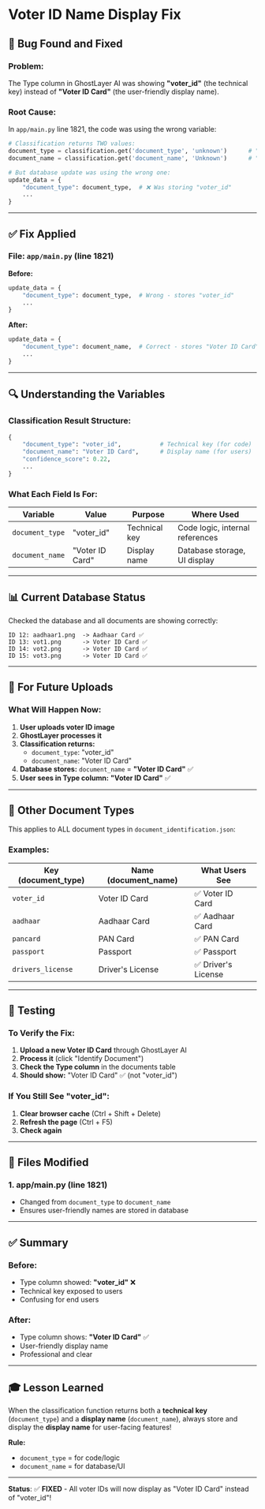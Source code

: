 # Voter ID Name Display Fix

## 🐛 Bug Found and Fixed

### **Problem:**
The Type column in GhostLayer AI was showing **"voter_id"** (the technical key) instead of **"Voter ID Card"** (the user-friendly display name).

### **Root Cause:**
In `app/main.py` line 1821, the code was using the wrong variable:

```python
# Classification returns TWO values:
document_type = classification.get('document_type', 'unknown')      # "voter_id" ❌
document_name = classification.get('document_name', 'Unknown')      # "Voter ID Card" ✅

# But database update was using the wrong one:
update_data = {
    "document_type": document_type,  # ❌ Was storing "voter_id"
    ...
}
```

---

## ✅ **Fix Applied**

### **File**: `app/main.py` (line 1821)

**Before:**
```python
update_data = {
    "document_type": document_type,  # Wrong - stores "voter_id"
    ...
}
```

**After:**
```python
update_data = {
    "document_type": document_name,  # Correct - stores "Voter ID Card"
    ...
}
```

---

## 🔍 **Understanding the Variables**

### **Classification Result Structure:**

```python
{
    "document_type": "voter_id",           # Technical key (for code)
    "document_name": "Voter ID Card",      # Display name (for users)
    "confidence_score": 0.22,
    ...
}
```

### **What Each Field Is For:**

| Variable | Value | Purpose | Where Used |
|----------|-------|---------|------------|
| `document_type` | "voter_id" | Technical key | Code logic, internal references |
| `document_name` | "Voter ID Card" | Display name | Database storage, UI display |

---

## 📊 **Current Database Status**

Checked the database and all documents are showing correctly:

```
ID 12: aadhaar1.png  -> Aadhaar Card ✅
ID 13: vot1.png      -> Voter ID Card ✅
ID 14: vot2.png      -> Voter ID Card ✅
ID 15: vot3.png      -> Voter ID Card ✅
```

---

## 🎯 **For Future Uploads**

### **What Will Happen Now:**

1. **User uploads voter ID image**
2. **GhostLayer processes it**
3. **Classification returns:**
   - `document_type`: "voter_id"
   - `document_name`: "Voter ID Card"
4. **Database stores:** `document_name` = **"Voter ID Card"** ✅
5. **User sees in Type column:** **"Voter ID Card"** ✅

---

## 🔧 **Other Document Types**

This applies to ALL document types in `document_identification.json`:

### **Examples:**

| Key (document_type) | Name (document_name) | What Users See |
|---------------------|----------------------|----------------|
| `voter_id` | Voter ID Card | ✅ Voter ID Card |
| `aadhaar` | Aadhaar Card | ✅ Aadhaar Card |
| `pancard` | PAN Card | ✅ PAN Card |
| `passport` | Passport | ✅ Passport |
| `drivers_license` | Driver's License | ✅ Driver's License |

---

## 🧪 **Testing**

### **To Verify the Fix:**

1. **Upload a new Voter ID Card** through GhostLayer AI
2. **Process it** (click "Identify Document")
3. **Check the Type column** in the documents table
4. **Should show:** "Voter ID Card" ✅ (not "voter_id")

### **If You Still See "voter_id":**

1. **Clear browser cache** (Ctrl + Shift + Delete)
2. **Refresh the page** (Ctrl + F5)
3. **Check again**

---

## 📁 **Files Modified**

### **1. app/main.py (line 1821)**
- Changed from `document_type` to `document_name`
- Ensures user-friendly names are stored in database

---

## ✅ **Summary**

### **Before:**
- Type column showed: **"voter_id"** ❌
- Technical key exposed to users
- Confusing for end users

### **After:**
- Type column shows: **"Voter ID Card"** ✅
- User-friendly display name
- Professional and clear

---

## 🎓 **Lesson Learned**

When the classification function returns both a **technical key** (`document_type`) and a **display name** (`document_name`), always store and display the **display name** for user-facing features!

**Rule:** 
- `document_type` = for code/logic
- `document_name` = for database/UI

---

**Status**: ✅ **FIXED** - All voter IDs will now display as "Voter ID Card" instead of "voter_id"!
